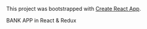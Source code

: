 This project was bootstrapped with [Create React App](https://github.com/facebookincubator/create-react-app).

BANK APP in React & Redux